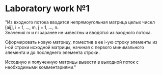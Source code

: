 # Laboratory work №1

"Из входного потока вводится непрямоугольная матрица 
целых чисел [aij], i = 1, …, m, j = 1, …, n.  
Значения m и ni заранее не известны и вводятся 
из входного потока.

Сформировать новую матрицу, поместив в ее i-ую строку 
элементы из i-ой строки исходной матрицы, 
начиная с первого минимального элемента и до последнего элемента 
строки.

Исходную и полученную матрицы вывести в 
выходной поток с необходимыми комментариями."